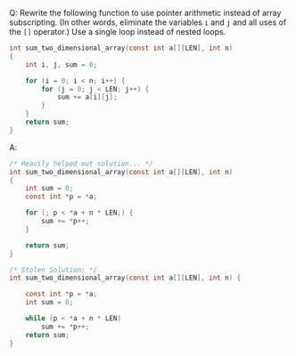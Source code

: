 Q: Rewrite the following function to use pointer arithmetic instead of array
subscripting. (In other words, eliminate the variables `i` and `j` and all uses
of the `[]` operator.) Use a single loop instead of nested loops.

```c
int sum_two_dimensional_array(const int a[][LEN], int n)
{
    int i, j, sum = 0;

    for (i = 0; i < n; i++) {
        for (j = 0; j < LEN; j++) {
            sum += a[i][j];
        }
    }
    return sum;
}
```

A:

```c
/* Heavily helped out solution... */
int sum_two_dimensional_array(const int a[][LEN], int n)
{
	int sum = 0;
	const int *p = *a;

	for (; p < *a + n * LEN;) {
		sum += *p++;
	}

	return sum;
}
```

```c
/* Stolen Solution: */
int sum_two_dimensional_array(const int a[][LEN], int n) {

    const int *p = *a;
    int sum = 0;

    while (p < *a + n * LEN)
        sum += *p++;
    return sum;
}
```
